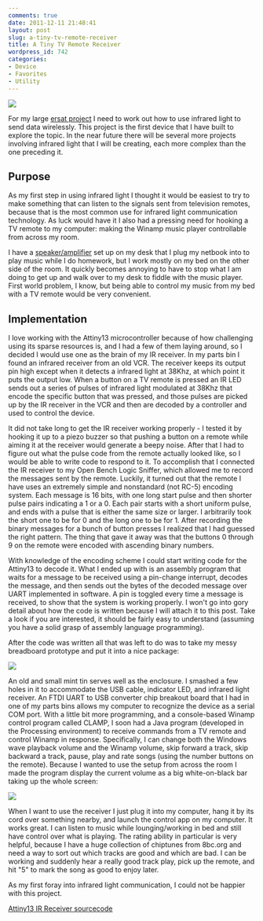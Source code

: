 ```yaml
---
comments: true
date: 2011-12-11 21:48:41
layout: post
slug: a-tiny-tv-remote-receiver
title: A Tiny TV Remote Receiver
wordpress_id: 742
categories:
- Device
- Favorites
- Utility
---
```


[![](http://www.hackniac.com/blog/wp-content/uploads/2011/12/front_face-1024x768.jpg)](http://www.hackniac.com/blog/wp-content/uploads/2011/12/front_face-e1323636373580.jpg)

For my large [ersat project](http://www.hackniac.com/blog/?p=863) I need to work out how to use infrared light to send data wirelessly. This project is the first device that I have built to explore the topic. In the near future there will be several more projects involving infrared light that I will be creating, each more complex than the one preceding it.

<!--more-->

Purpose
-------

As my first step in using infrared light I thought it would be easiest to try to make something that can listen to the signals sent from television remotes, because that is the most common use for infrared light communication technology. As luck would have it I also had a pressing need for hooking a TV remote to my computer: making the Winamp music player controllable from across my room.

I have a [speaker/amplifier](http://www.hackniac.com/blog/?p=238) set up on my desk that I plug my netbook into to play music while I do homework, but I work mostly on my bed on the other side of the room. It quickly becomes annoying to have to stop what I am doing to get up and walk over to my desk to fiddle with the music player. First world problem, I know, but being able to control my music from my bed with a TV remote would be very convenient.


Implementation
--------------

I love working with the Attiny13 microcontroller because of how challenging using its sparse resources is, and I had a few of them laying around, so I decided I would use one as the brain of my IR receiver. In my parts bin I found an infrared receiver from an old VCR. The receiver keeps its output pin high except when it detects a infrared light at 38Khz, at which point it puts the output low. When a button on a TV remote is pressed an IR LED sends out a series of pulses of infrared light modulated at 38Khz that encode the specific button that was pressed, and those pulses are picked up by the IR receiver in the VCR and then are decoded by a controller and used to control the device.

It did not take long to get the IR receiver working properly - I tested it by hooking it up to a piezo buzzer so that pushing a button on a remote while aiming it at the receiver would generate a beepy noise. After that I had to figure out what the pulse code from the remote actually looked like, so I would be able to write code to respond to it. To accomplish that I connected the IR receiver to my Open Bench Logic Sniffer, which allowed me to record the messages sent by the remote. Luckily, it turned out that the remote I have uses an extremely simple and nonstandard (not RC-5) encoding system. Each message is 16 bits, with one long start pulse and then shorter pulse pairs indicating a 1 or a 0. Each pair starts with a short uniform pulse, and ends with a pulse that is either the same size or larger. I arbitrarily took the short one to be for 0 and the long one to be for 1. After recording the binary messages for a bunch of button presses I realized that I had guessed the right pattern. The thing that gave it away was that the buttons 0 through 9 on the remote were encoded with ascending binary numbers.

With knowledge of the encoding scheme I could start writing code for the Attiny13 to decode it. What I ended up with is an assembly program that waits for a message to be received using a pin-change interrupt, decodes the message, and then sends out the bytes of the decoded message over UART implemented in software. A pin is toggled every time a message is received, to show that the system is working properly. I won't go into gory detail about how the code is written because I will attach it to this post. Take a look if you are interested, it should be fairly easy to understand (assuming you have a solid grasp of assembly language programming).

After the code was written all that was left to do was to take my messy breadboard prototype and put it into a nice package:

[![](http://www.hackniac.com/blog/wp-content/uploads/2011/12/labelled_guts-1024x1024.jpg)](http://www.hackniac.com/blog/wp-content/uploads/2011/12/labelled_guts-e1323636442572.jpg)

An old and small mint tin serves well as the enclosure. I smashed a few holes in it to accommodate the USB cable, indicator LED, and infrared light receiver. An FTDI UART to USB converter chip breakout board that I had in one of my parts bins allows my computer to recognize the device as a serial COM port. With a little bit more programming, and a console-based Winamp control program called CLAMP, I soon had a Java program (developed in the Processing environment) to receive commands from a TV remote and control Winamp in response. Specifically, I can change both the Windows wave playback volume and the Winamp volume, skip forward a track, skip backward a track, pause, play and rate songs (using the number buttons on the remote). Because I wanted to use the setup from across the room I made the program display the current volume as a big white-on-black bar taking up the whole screen:

[![](http://www.hackniac.com/blog/wp-content/uploads/2011/12/use2-1024x768.jpg)](http://www.hackniac.com/blog/wp-content/uploads/2011/12/use2-e1323636418462.jpg)

When I want to use the receiver I just plug it into my computer, hang it by its cord over something nearby, and launch the control app on my computer. It works great. I can listen to music while lounging/working in bed and still have control over what is playing. The rating ability in particular is very helpful, because I have a huge collection of chiptunes from 8bc.org and need a way to sort out which tracks are good and which are bad. I can be working and suddenly hear a really good track play, pick up the remote, and hit "5" to mark the song as good to enjoy later.

As my first foray into infrared light communication, I could not be happier with this project.

[Attiny13 IR Receiver sourcecode](http://www.hackniac.com/blog/wp-content/uploads/2011/12/IR_Control.zip)
